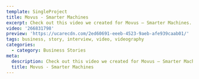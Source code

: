 ```yaml
---
template: SingleProject
title: Movus - Smarter Machines
excerpt: Check out this video we created for Movus – Smarter Machines.
video: '266831798'
preview: 'https://ucarecdn.com/2ed60691-eeeb-4523-9aeb-afe939caab01/'
tags: business, story, interview, video, videography
categories:
  - category: Business Stories
meta:
  description: Check out this video we created for Movus – Smarter Machines.
  title: Movus - Smarter Machines
---
```


